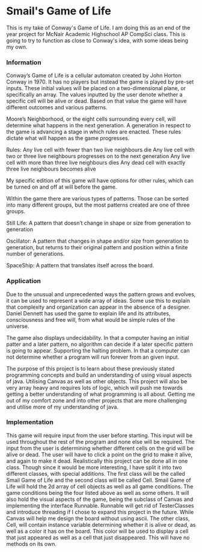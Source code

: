 <h1>Smail's Game of Life</h1>
<p> This is my take of Conway's Game of Life. I am doing this as an end of the year project for McNair Academic
Highschool AP CompSci class. This is going to try to function as close to Conway's idea, with some ideas being my
own.<p>

<h3>Information</h3>
<p>Conway’s Game of Life is a cellular automaton created by John Horton Conway in 1970. It has no players but instead the game is played by pre-set inputs. These initial values will be placed on a two-dimensional plane, or specifically an array. The values inputted by the user denote whether a specific cell will be alive or dead. Based on that value the game will have different outcomes and various patterns.

Moore’s Neighborhood, or the eight cells surrounding every cell, will determine what happens in the next generation. A generation in respect to the game is advancing a stage in which rules are enacted. These rules dictate what will happen as the game progresses.

Rules:
Any live cell with fewer than two live neighbours die
Any live cell with two or three live neighbours progresses on to the next generation
Any live cell with more than three live neighbours dies
Any dead cell with exactly three live neighbours becomes alive

My specific edition of this game will have options for other rules, which can be turned on and off at will before the game.

Within the game there are various types of patterns. Those can be sorted into many different groups, but the most patterns created are one of three groups.

Still Life: A pattern that doesn’t change in shape or size from generation to generation

Oscillator: A pattern that changes in shape and/or size from generation to generation, but returns to their original pattern and position within a finite number of generations.

SpaceShip: A pattern that translates itself across the board.


<h3>Application</h3>
Due to the unusual and unprecedented ways the pattern grows and evolves, it can be used to represent a wide array of ideas. Some use this to explain that complexity and organization can appear in the absence of a designer. Daniel Dennett has used the game to explain life and its attributes, consciousness and free will, from what would be simple rules of the universe.

The game also displays undecidability. In that a computer having an initial patter and a later pattern, no algorithm can decide if a later specific pattern is going to appear. Supporting the halting problem. In that a computer can not determine whether a program will run forever from an given input.

The purpose of this project is to learn about these previously stated programming concepts and build an understanding of using visual aspects of java. Utilising Canvas as well as other objects. This project will also be very array heavy and requires lots of logic, which will push me towards getting a better understanding of what programming is all about. Getting me out of my comfort zone and into other projects that are more challenging and utilise more of my understanding of java.

<h3>Implementation</h3>
This game will require input from the user before starting. This input will be used throughout the rest of the program and none else will be required. The input from the user is determining whether different cells on the grid will be alive or dead. The user will have to click a point on the grid to make it alive, and again to make it dead. Realistically this project can be done all in one class. Though since it would be more interesting, I have split it into two different classes, with special additions. The first class will be the called Smail Game of Life and the second class will be called Cell. Smail Game of Life will hold the 2d array of cell objects as well as all game conditions. The game conditions being the four listed above as well as some others. It will also hold the visual aspects of the game, being the subclass of Canvas and implementing the interface Runnable. Runnable will get rid of TesterClasses and introduce threading if I chose to expand this project in the future. While Canvas will help me design the board without using ascii. The other class, Cell, will contain instance variable determining whether it is alive or dead, as well as a color it has on the board. This color will be used to display a cell that just appeared as well as a cell that just disappeared. This will have no methods on its own.

